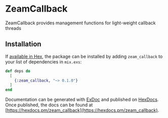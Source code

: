 # ZeamCallback

ZeamCallback provides management functions for light-weight callback threads

## Installation

If [available in Hex](https://hex.pm/docs/publish), the package can be installed
by adding `zeam_callback` to your list of dependencies in `mix.exs`:

```elixir
def deps do
  [
    {:zeam_callback, "~> 0.1.0"}
  ]
end
```

Documentation can be generated with [ExDoc](https://github.com/elixir-lang/ex_doc)
and published on [HexDocs](https://hexdocs.pm). Once published, the docs can
be found at [https://hexdocs.pm/zeam_callback](https://hexdocs.pm/zeam_callback).

